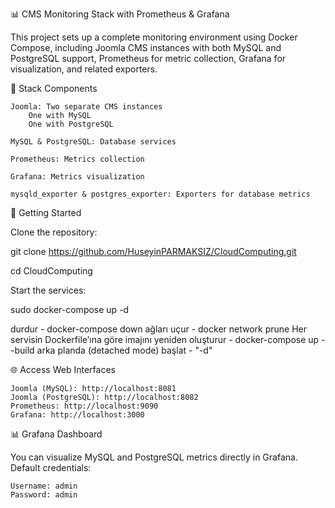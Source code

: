 📊 CMS Monitoring Stack with Prometheus & Grafana

This project sets up a complete monitoring environment using Docker Compose, including Joomla CMS instances with both MySQL and PostgreSQL support, Prometheus for metric collection, Grafana for visualization, and related exporters.

🧱 Stack Components

    Joomla: Two separate CMS instances
        One with MySQL
        One with PostgreSQL

    MySQL & PostgreSQL: Database services

    Prometheus: Metrics collection

    Grafana: Metrics visualization

    mysqld_exporter & postgres_exporter: Exporters for database metrics

🚀 Getting Started

Clone the repository:

git clone https://github.com/HuseyinPARMAKSIZ/CloudComputing.git

cd CloudComputing

Start the services:

sudo docker-compose up -d

durdur - docker-compose down
ağları uçur - docker network prune
Her servisin Dockerfile’ına göre imajını yeniden oluşturur - docker-compose up --build
arka planda (detached mode) başlat -  "-d" 


🌐 Access Web Interfaces

    Joomla (MySQL): http://localhost:8081
    Joomla (PostgreSQL): http://localhost:8082
    Prometheus: http://localhost:9090
    Grafana: http://localhost:3000

📊 Grafana Dashboard

You can visualize MySQL and PostgreSQL metrics directly in Grafana. Default credentials:

    Username: admin
    Password: admin
